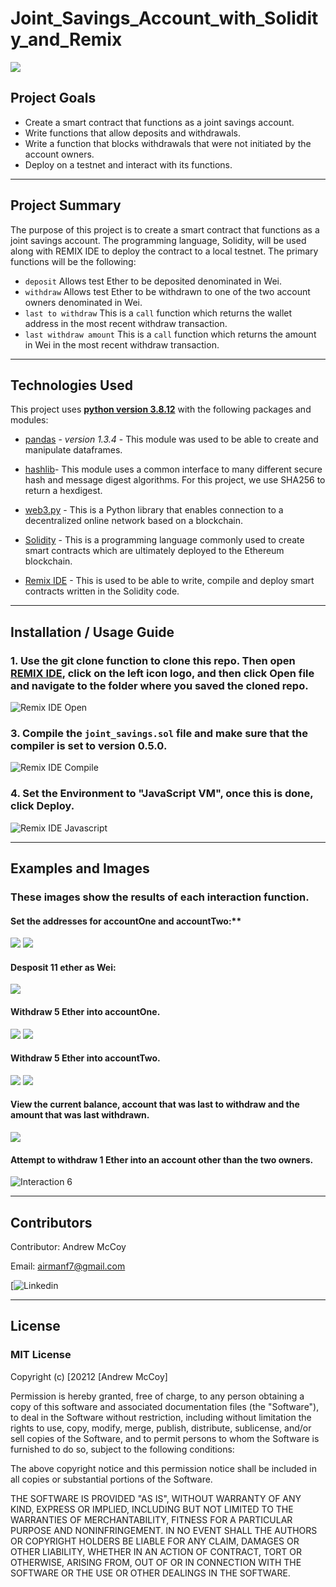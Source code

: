 # Joint_Savings_Account_with_Solidity_and_Remix

![](./Images/banner.jpg)

## Project Goals

- Create a smart contract that functions as a joint savings account.
- Write functions that allow deposits and withdrawals.
- Write a function that blocks withdrawals that were not initiated by the account owners.
- Deploy on a testnet and interact with its functions.

---

## Project Summary

The purpose of this project is to create a smart contract that functions as a joint savings account. The programming language, Solidity, will be used along with REMIX IDE to deploy the contract to a local testnet. The primary functions will be the following:

- `deposit` Allows test Ether to be deposited denominated in Wei.
- `withdraw` Allows test Ether to be withdrawn to one of the two account owners denominated in Wei.
- `last to withdraw` This is a `call` function which returns the wallet address in the most recent withdraw transaction.
- `last withdraw amount` This is a `call` function which returns the amount in Wei in the most recent withdraw transaction.

---

## Technologies Used

This project uses **[python version 3.8.12](https://www.python.org/downloads/)** with the following packages and modules:

* [pandas](https://pandas.pydata.org/docs/) - *version 1.3.4* - This module was used to be able to create and manipulate dataframes.

* [hashlib](https://docs.python.org/3/library/hashlib.html)- This module uses a common interface to many different secure hash and message digest algorithms. For this project, we use SHA256 to return a hexdigest.

* [web3.py](https://web3py.readthedocs.io/en/stable/overview.html) - This is a Python library that enables connection to a decentralized online network based on a blockchain.

* [Solidity](https://docs.soliditylang.org/en/v0.8.9/) - This is a programming language commonly used to create smart contracts which are ultimately deployed to the Ethereum blockchain.

* [Remix IDE](https://remix.ethereum.org/) - This is used to be able to write, compile and deploy smart contracts written in the Solidity code.

---
## Installation / Usage Guide

### 1. Use the git clone function to clone this repo. Then open [REMIX IDE](https://remix.ethereum.org/), click on the left icon logo, and then click Open file and navigate to the folder where you saved the cloned repo.

![Remix IDE Open](./execution_results/open_file.jpg)

### 3. Compile the `joint_savings.sol` file and make sure that the compiler is set to version 0.5.0.

![Remix IDE Compile](./execution_results/check_compiled.jpg)

### 4. Set the Environment to "JavaScript VM", once this is done, click Deploy.

![Remix IDE Javascript](./execution_results/environment_deploy.jpg)


---
## Examples and Images

### **These images show the results of each interaction function.** 

#### Set the addresses for accountOne and accountTwo:**

![](./execution_results/set_account_owners.jpg)
![](./execution_results/confirmation_account_owners.jpg)

#### **Desposit 11 ether as Wei:**

![](./execution_results/deposit.jpg)

#### **Withdraw 5 Ether into accountOne.** 

![](./execution_results/withdraw_to_account_1.jpg)
![](./execution_results/confirmation_withdraw_to_account_1.jpg)

#### **Withdraw 5 Ether into accountTwo.**

![](./execution_results/withdraw_to_account_2.jpg)
![](./execution_results/confirmation_withdraw_to_account_2.jpg)

#### **View the current balance, account that was last to withdraw and the amount that was last withdrawn.**

![](./execution_results/function_calls.jpg)

#### **Attempt to withdraw 1 Ether into an account other than the two owners.**

![Interaction 6](./execution_results/attempt_to_withdraw_to_non_owner.jpg)

---

## Contributors

Contributor: Andrew McCoy

Email: airmanf7@gmail.com

[![Linkedin](https://www.linkedin.com/in/andrewjmccoy/)

---

## License

### **MIT License**

Copyright (c) [20212 [Andrew McCoy]

Permission is hereby granted, free of charge, to any person obtaining a copy
of this software and associated documentation files (the "Software"), to deal
in the Software without restriction, including without limitation the rights
to use, copy, modify, merge, publish, distribute, sublicense, and/or sell
copies of the Software, and to permit persons to whom the Software is
furnished to do so, subject to the following conditions:

The above copyright notice and this permission notice shall be included in all
copies or substantial portions of the Software.

THE SOFTWARE IS PROVIDED "AS IS", WITHOUT WARRANTY OF ANY KIND, EXPRESS OR
IMPLIED, INCLUDING BUT NOT LIMITED TO THE WARRANTIES OF MERCHANTABILITY,
FITNESS FOR A PARTICULAR PURPOSE AND NONINFRINGEMENT. IN NO EVENT SHALL THE
AUTHORS OR COPYRIGHT HOLDERS BE LIABLE FOR ANY CLAIM, DAMAGES OR OTHER
LIABILITY, WHETHER IN AN ACTION OF CONTRACT, TORT OR OTHERWISE, ARISING FROM,
OUT OF OR IN CONNECTION WITH THE SOFTWARE OR THE USE OR OTHER DEALINGS IN THE
SOFTWARE.
